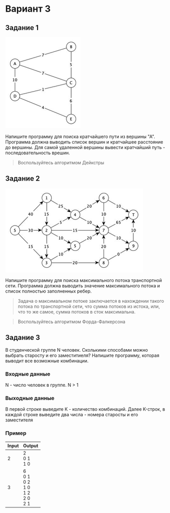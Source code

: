 # Вариант 3

## Задание 1

![Image](dij.jpg)

Напишите программу для поиска кратчайшего пути из вершины "А".
Программа должна выводить список вершин и кратчайшее расстояние до вершины.
Для самой удаленной вершины вывести кратчайший путь - последовательность врешин.

> Воспользуйтесь алгоритмом Дейкстры

## Задание 2

![Image](ford-fulk.jpg)

 Напишите программу для поиска максимального потока транспортной сети. Программа должна выводить значение максимального потока и список полностью заполненных ребер.

> Задача о максимальном потоке заключается в нахождении такого потока по транспортной сети, что сумма потоков из истока, или, что то же самое, сумма потоков в сток максимальна.

> Воспользуйтесь алгоритмом Форда-Фалкерсона

## Задание 3

В студенческой группе N человек. Сколькими способами можно выбрать старосту и его заместитиеля? Напишите программу, которая выводит все возможные комбинации.

### Входные данные

N - число человек в группе. N > 1

### Выходные данные

В первой строке выведите K - количество комбинаций. Далее K-строк, в каждой строке выведите два числа - номера старосты и его заместителя

### Пример

| Input | Output |
| ----- | ------ |
| 2     | 2 <br> 0 1 <br> 1 0 |
| 3     | 6 <br> 0 1 <br> 0 2 <br> 1 0 <br> 1 2 <br> 2 0 <br> 2 1 |
